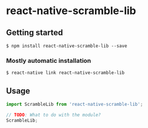# react-native-scramble-lib

## Getting started

`$ npm install react-native-scramble-lib --save`

### Mostly automatic installation

`$ react-native link react-native-scramble-lib`

## Usage
```javascript
import ScrambleLib from 'react-native-scramble-lib';

// TODO: What to do with the module?
ScrambleLib;
```
